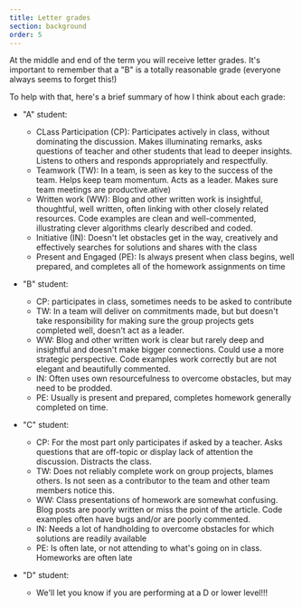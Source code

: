 ```yaml
---
title: Letter grades
section: background
order: 5
---
```

At the middle and end of the term you will receive letter grades. It's important to remember that a "B" is a totally reasonable grade (everyone always seems to forget this!) 

To help with that, here's a brief summary of how I think about each grade:

* "A" student:
	* CLass Participation (CP): Participates actively in class, without dominating the discussion. Makes illuminating remarks, asks questions of teacher and other students that lead to deeper insights. Listens to others and responds appropriately and respectfully.
	* Teamwork (TW): In a team, is seen as key to the success of the team. Helps keep team momentum. Acts as a leader. Makes sure team meetings are productive.ative)
	* Written work (WW): Blog and other written work is insightful, thoughtful, well written, often linking with other closely related resources. Code examples are clean and well-commented, illustrating clever algorithms clearly described and coded.
	* Initiative (IN): Doesn't let obstacles get in the way, creatively and effectively searches for solutions and shares with the class
	* Present and Engaged (PE): Is always present when class begins, well prepared, and completes all of the homework assignments on time

* "B" student:
	* CP: participates in class, sometimes needs to be asked to contribute
	* TW: In a team will deliver on commitments made, but but doesn't take responsibility for making sure the group projects gets completed well, doesn't act as a leader.
	* WW: Blog and other written work is clear but rarely deep and insightful and doesn't make bigger connections. Could use a more strategic perspective. Code examples work correctly but are not elegant and beautifully commented.
	* IN: Often uses own resourcefulness to overcome obstacles, but may need to be prodded.
	* PE: Usually is present and prepared, completes homework generally completed on time.

* "C" student:
	* CP: For the most part only participates if asked by a teacher. Asks questions that are off-topic or display lack of attention the discussion. Distracts the class.
	* TW: Does not reliably complete work on group projects, blames others. Is not seen as a contributor to the team and other team members notice this.
	* WW: Class presentations of homework are somewhat confusing. Blog posts are poorly written or miss the point of the article. Code examples often have bugs and/or are poorly commented.
	* IN: Needs a lot of handholding to overcome obstacles for which solutions are readily available
	* PE: Is often late, or not attending to what's going on in class. Homeworks are often late

* "D" student:
	* We'll let you know if you are performing at a D or lower level!!!

